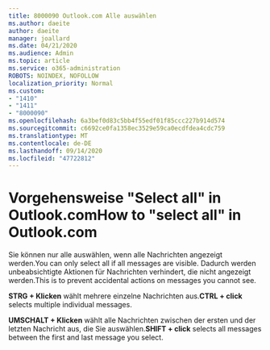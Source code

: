 ```yaml
---
title: 8000090 Outlook.com Alle auswählen
ms.author: daeite
author: daeite
manager: joallard
ms.date: 04/21/2020
ms.audience: Admin
ms.topic: article
ms.service: o365-administration
ROBOTS: NOINDEX, NOFOLLOW
localization_priority: Normal
ms.custom:
- "1410"
- "1411"
- "8000090"
ms.openlocfilehash: 6a3bef0d83c5bb4f55edf01f85ccc227b914d574
ms.sourcegitcommit: c6692ce0fa1358ec3529e59ca0ecdfdea4cdc759
ms.translationtype: MT
ms.contentlocale: de-DE
ms.lasthandoff: 09/14/2020
ms.locfileid: "47722812"
---
```

# <a name="how-to-select-all-in-outlookcom"></a><span data-ttu-id="e073f-102">Vorgehensweise "Select all" in Outlook.com</span><span class="sxs-lookup"><span data-stu-id="e073f-102">How to "select all" in Outlook.com</span></span>

<span data-ttu-id="e073f-103">Sie können nur alle auswählen, wenn alle Nachrichten angezeigt werden.</span><span class="sxs-lookup"><span data-stu-id="e073f-103">You can only select all if all messages are visible.</span></span> <span data-ttu-id="e073f-104">Dadurch werden unbeabsichtigte Aktionen für Nachrichten verhindert, die nicht angezeigt werden.</span><span class="sxs-lookup"><span data-stu-id="e073f-104">This is to prevent accidental actions on messages you cannot see.</span></span>

<span data-ttu-id="e073f-105">**STRG + Klicken** wählt mehrere einzelne Nachrichten aus.</span><span class="sxs-lookup"><span data-stu-id="e073f-105">**CTRL + click** selects multiple individual messages.</span></span>

<span data-ttu-id="e073f-106">**UMSCHALT + Klicken** wählt alle Nachrichten zwischen der ersten und der letzten Nachricht aus, die Sie auswählen.</span><span class="sxs-lookup"><span data-stu-id="e073f-106">**SHIFT + click** selects all messages between the first and last message you select.</span></span>